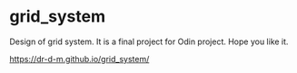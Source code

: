 # grid_system
Design of grid system. It is a final project for Odin project. Hope you like it. 

https://dr-d-m.github.io/grid_system/
